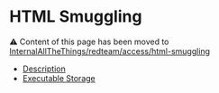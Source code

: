 
# HTML Smuggling

:warning: Content of this page has been moved to [InternalAllTheThings/redteam/access/html-smuggling](https://swisskyrepo.github.io/InternalAllTheThings/redteam/access/html-smuggling/)

- [Description](https://swisskyrepo.github.io/InternalAllTheThings/redteam/access/html-smuggling/#description)
- [Executable Storage](https://swisskyrepo.github.io/InternalAllTheThings/redteam/access/html-smuggling/#executable-storage)
